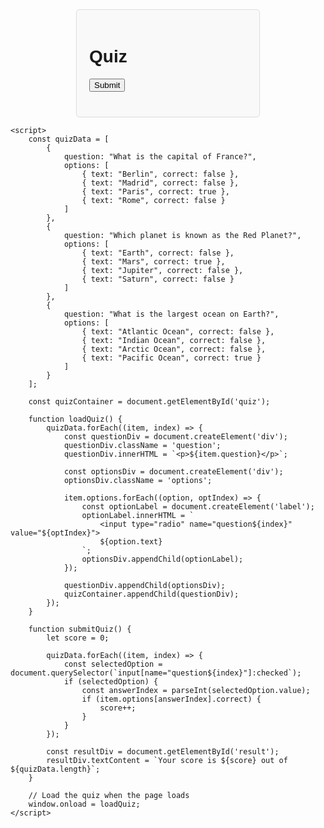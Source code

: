 <!DOCTYPE html>
<html>
<head>
    <title>Quiz</title>
    <style>
        body {
            font-family: Arial, sans-serif;
        }
        .quiz-container {
            width: 50%;
            margin: auto;
            padding: 20px;
            border: 1px solid #ddd;
            border-radius: 5px;
            background-color: #f9f9f9;
        }
        .question {
            margin-bottom: 20px;
        }
        .options label {
            display: block;
            margin-bottom: 10px;
        }
        .result {
            margin-top: 20px;
            font-size: 1.2em;
        }
    </style>
</head>
<body>
    <div class="quiz-container">
        <h1>Quiz</h1>
        <div id="quiz"></div>
        <button onclick="submitQuiz()">Submit</button>
        <div id="result" class="result"></div>
    </div>

    <script>
        const quizData = [
            {
                question: "What is the capital of France?",
                options: [
                    { text: "Berlin", correct: false },
                    { text: "Madrid", correct: false },
                    { text: "Paris", correct: true },
                    { text: "Rome", correct: false }
                ]
            },
            {
                question: "Which planet is known as the Red Planet?",
                options: [
                    { text: "Earth", correct: false },
                    { text: "Mars", correct: true },
                    { text: "Jupiter", correct: false },
                    { text: "Saturn", correct: false }
                ]
            },
            {
                question: "What is the largest ocean on Earth?",
                options: [
                    { text: "Atlantic Ocean", correct: false },
                    { text: "Indian Ocean", correct: false },
                    { text: "Arctic Ocean", correct: false },
                    { text: "Pacific Ocean", correct: true }
                ]
            }
        ];

        const quizContainer = document.getElementById('quiz');

        function loadQuiz() {
            quizData.forEach((item, index) => {
                const questionDiv = document.createElement('div');
                questionDiv.className = 'question';
                questionDiv.innerHTML = `<p>${item.question}</p>`;
                
                const optionsDiv = document.createElement('div');
                optionsDiv.className = 'options';
                
                item.options.forEach((option, optIndex) => {
                    const optionLabel = document.createElement('label');
                    optionLabel.innerHTML = `
                        <input type="radio" name="question${index}" value="${optIndex}">
                        ${option.text}
                    `;
                    optionsDiv.appendChild(optionLabel);
                });

                questionDiv.appendChild(optionsDiv);
                quizContainer.appendChild(questionDiv);
            });
        }

        function submitQuiz() {
            let score = 0;

            quizData.forEach((item, index) => {
                const selectedOption = document.querySelector(`input[name="question${index}"]:checked`);
                if (selectedOption) {
                    const answerIndex = parseInt(selectedOption.value);
                    if (item.options[answerIndex].correct) {
                        score++;
                    }
                }
            });

            const resultDiv = document.getElementById('result');
            resultDiv.textContent = `Your score is ${score} out of ${quizData.length}`;
        }

        // Load the quiz when the page loads
        window.onload = loadQuiz;
    </script>
</body>
</html>
